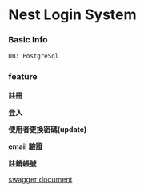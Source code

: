 # Nest Login System

### Basic Info

```bash
DB: PostgreSql
```

### feature

**註冊**

**登入**

**使用者更換密碼(update)**

**email 驗證**

**註銷帳號**

[swagger document](http://localhost:8080/api#/)
